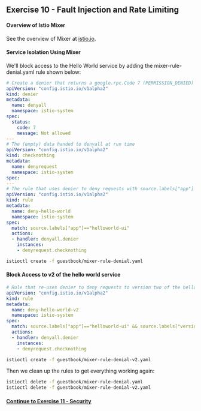 ## Exercise 10 - Fault Injection and Rate Limiting

#### Overview of Istio Mixer

See the overview of Mixer at [istio.io](https://istio.io/docs/concepts/policy-and-control/mixer.html).

#### Service Isolation Using Mixer

We'll block access to the Hello World service by adding the mixer-rule-denial.yaml rule shown below:

```yaml
# Create a denier that returns a google.rpc.Code 7 (PERMISSION_DENIED)
apiVersion: "config.istio.io/v1alpha2"
kind: denier
metadata:
  name: denyall
  namespace: istio-system
spec:
  status:
    code: 7
    message: Not allowed
---
# The (empty) data handed to denyall at run time
apiVersion: "config.istio.io/v1alpha2"
kind: checknothing
metadata:
  name: denyrequest
  namespace: istio-system
spec:
---
# The rule that uses denier to deny requests with source.labels["app"] == "helloworld-ui"
apiVersion: "config.istio.io/v1alpha2"
kind: rule
metadata:
  name: deny-hello-world
  namespace: istio-system
spec:
  match: source.labels["app"]=="helloworld-ui"
  actions:
  - handler: denyall.denier
    instances:
    - denyrequest.checknothing
```

```sh
istioctl create -f guestbook/mixer-rule-denial.yaml
```

#### Block Access to v2 of the hello world service

```yaml
# Rule that re-uses denier to deny requests to version two of the hello world UI
apiVersion: "config.istio.io/v1alpha2"
kind: rule
metadata:
  name: deny-hello-world-v2
  namespace: istio-system
spec:
  match: source.labels["app"]=="helloworld-ui" && source.labels["version"] == "v2"
  actions:
  - handler: denyall.denier
    instances:
    - denyrequest.checknothing
```

```sh
istioctl create -f guestbook/mixer-rule-denial-v2.yaml
```

Then we clean up the rules to get everything working again:

```sh
istioctl delete -f guestbook/mixer-rule-denial.yaml
istioctl delete -f guestbook/mixer-rule-denial-v2.yaml
```

#### [Continue to Exercise 11 - Security](../exercise-11/README.md)
